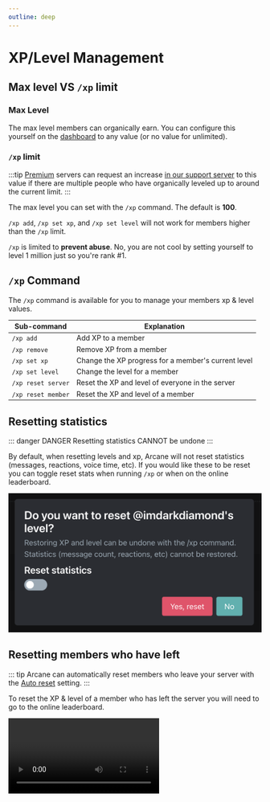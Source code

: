 ```yaml
---
outline: deep
---
```


# XP/Level Management

## Max level VS `/xp` limit

### Max Level

The max level members can organically earn. You can configure this yourself on the [dashboard](./setup/xp-options#max-level) to any value (or no value for unlimited).

### `/xp` limit

:::tip
[Premium](../../premium) servers can request an increase [in our support server](https://discord.gg/arcane) to this value if there are multiple people who have organically leveled up to around the current limit.
:::

The max level you can set with the `/xp` command. The default is **100**.

`/xp add`, `/xp set xp`, and `/xp set level` will not work for members higher than the `/xp` limit.

`/xp` is limited to **prevent abuse**. No, you are not cool by setting yourself to level 1 million just so you're rank #1.

## `/xp` Command

The `/xp` command is available for you to manage your members xp & level values.

| **Sub-command** | **Explanation** |
| - | - |
| `/xp add` | Add XP to a member |
| `/xp remove` | Remove XP from a member |
| `/xp set xp` | Change the XP progress for a member's current level |
| `/xp set level` | Change the level for a member |
| `/xp reset server` | Reset the XP and level of everyone in the server |
| `/xp reset member` | Reset the XP and level of a member |

## Resetting statistics

::: danger DANGER
Resetting statistics CANNOT be undone
:::

By default, when resetting levels and xp, Arcane will not reset statistics (messages, reactions, voice time, etc). If you would like these to be reset you can toggle reset stats when running `/xp` or when on the online leaderboard.

![Reset stats](../../images/leveling/reset-stats.png)

## Resetting members who have left

::: tip
Arcane can automatically reset members who leave your server with the [Auto reset](./setup/leaderboard#auto-reset) setting.
:::

To reset the XP & level of a member who has left the server you will need to go to the online leaderboard.

<video controls="controls" src="../../images/leveling/reset-left-member.mp4" />
